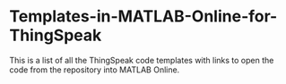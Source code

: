 # Templates-in-MATLAB-Online-for-ThingSpeak
​​This is a list of all the ThingSpeak code templates with links to open the code from the repository into MATLAB Online.​ 

